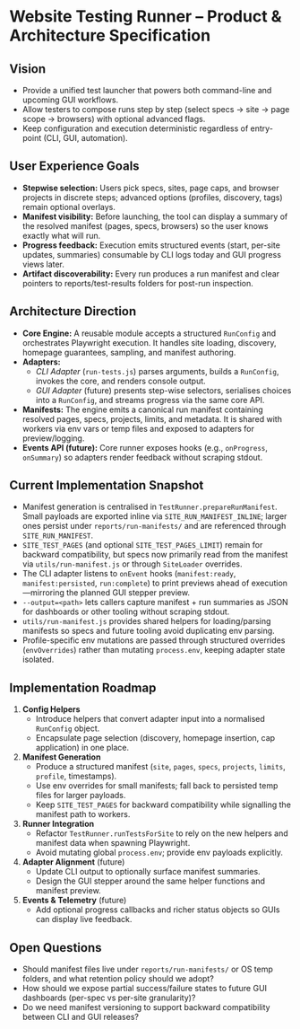 # Website Testing Runner – Product & Architecture Specification

## Vision
- Provide a unified test launcher that powers both command-line and upcoming GUI workflows.
- Allow testers to compose runs step by step (select specs → site → page scope → browsers) with optional advanced flags.
- Keep configuration and execution deterministic regardless of entry-point (CLI, GUI, automation).

## User Experience Goals
- **Stepwise selection:** Users pick specs, sites, page caps, and browser projects in discrete steps; advanced options (profiles, discovery, tags) remain optional overlays.
- **Manifest visibility:** Before launching, the tool can display a summary of the resolved manifest (pages, specs, browsers) so the user knows exactly what will run.
- **Progress feedback:** Execution emits structured events (start, per-site updates, summaries) consumable by CLI logs today and GUI progress views later.
- **Artifact discoverability:** Every run produces a run manifest and clear pointers to reports/test-results folders for post-run inspection.

## Architecture Direction
- **Core Engine:** A reusable module accepts a structured `RunConfig` and orchestrates Playwright execution. It handles site loading, discovery, homepage guarantees, sampling, and manifest authoring.
- **Adapters:**
  - *CLI Adapter* (`run-tests.js`) parses arguments, builds a `RunConfig`, invokes the core, and renders console output.
  - *GUI Adapter* (future) presents step-wise selectors, serialises choices into a `RunConfig`, and streams progress via the same core API.
- **Manifests:** The engine emits a canonical run manifest containing resolved pages, specs, projects, limits, and metadata. It is shared with workers via env vars or temp files and exposed to adapters for preview/logging.
- **Events API (future):** Core runner exposes hooks (e.g., `onProgress`, `onSummary`) so adapters render feedback without scraping stdout.

## Current Implementation Snapshot
- Manifest generation is centralised in `TestRunner.prepareRunManifest`. Small payloads are exported inline via `SITE_RUN_MANIFEST_INLINE`; larger ones persist under `reports/run-manifests/` and are referenced through `SITE_RUN_MANIFEST`.
- `SITE_TEST_PAGES` (and optional `SITE_TEST_PAGES_LIMIT`) remain for backward compatibility, but specs now primarily read from the manifest via `utils/run-manifest.js` or through `SiteLoader` overrides.
- The CLI adapter listens to `onEvent` hooks (`manifest:ready`, `manifest:persisted`, `run:complete`) to print previews ahead of execution—mirroring the planned GUI stepper preview.
- `--output=<path>` lets callers capture manifest + run summaries as JSON for dashboards or other tooling without scraping stdout.
- `utils/run-manifest.js` provides shared helpers for loading/parsing manifests so specs and future tooling avoid duplicating env parsing.
- Profile-specific env mutations are passed through structured overrides (`envOverrides`) rather than mutating `process.env`, keeping adapter state isolated.

## Implementation Roadmap
1. **Config Helpers**
   - Introduce helpers that convert adapter input into a normalised `RunConfig` object.
   - Encapsulate page selection (discovery, homepage insertion, cap application) in one place.
2. **Manifest Generation**
   - Produce a structured manifest (`site`, `pages`, `specs`, `projects`, `limits`, `profile`, timestamps).
   - Use env overrides for small manifests; fall back to persisted temp files for larger payloads.
   - Keep `SITE_TEST_PAGES` for backward compatibility while signalling the manifest path to workers.
3. **Runner Integration**
   - Refactor `TestRunner.runTestsForSite` to rely on the new helpers and manifest data when spawning Playwright.
   - Avoid mutating global `process.env`; provide env payloads explicitly.
4. **Adapter Alignment** (future)
   - Update CLI output to optionally surface manifest summaries.
   - Design the GUI stepper around the same helper functions and manifest preview.
5. **Events & Telemetry** (future)
   - Add optional progress callbacks and richer status objects so GUIs can display live feedback.

## Open Questions
- Should manifest files live under `reports/run-manifests/` or OS temp folders, and what retention policy should we adopt?
- How should we expose partial success/failure states to future GUI dashboards (per-spec vs per-site granularity)?
- Do we need manifest versioning to support backward compatibility between CLI and GUI releases?
